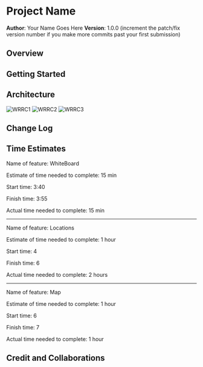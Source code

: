 # Project Name

**Author**: Your Name Goes Here
**Version**: 1.0.0 (increment the patch/fix version number if you make more commits past your first submission)

## Overview
<!-- Provide a high level overview of what this application is and why you are building it, beyond the fact that it's an assignment for this class. (i.e. What's your problem domain?) -->

## Getting Started
<!-- What are the steps that a user must take in order to build this app on their own machine and get it running? -->

## Architecture
<!-- Provide a detailed description of the application design. What technologies (languages, libraries, etc) you're using, and any other relevant design information. -->
![WRRC1](https://i.ibb.co/C72V6XG/whiteboard.png)
![WRRC2](https://i.ibb.co/X5qrBPK/back-end-request-response.jpg)
![WRRC3](https://i.ibb.co/3M75wLH/image.png)

## Change Log
<!-- Use this area to document the iterative changes made to your application as each feature is successfully implemented. Use time stamps. Here's an example:

01-01-2001 4:59pm - Application now has a fully-functional express server, with a GET route for the location resource. -->

## Time Estimates
Name of feature: WhiteBoard

Estimate of time needed to complete: 15 min

Start time: 3:40

Finish time: 3:55

Actual time needed to complete: 15 min

-------------

Name of feature: Locations

Estimate of time needed to complete: 1 hour

Start time: 4

Finish time: 6

Actual time needed to complete: 2 hours

-----------------

Name of feature: Map

Estimate of time needed to complete: 1 hour

Start time: 6

Finish time: 7

Actual time needed to complete: 1 hour


## Credit and Collaborations
<!-- Give credit (and a link) to other people or resources that helped you build this application. -->
